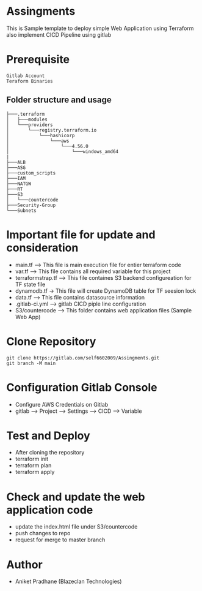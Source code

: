 # Assingments

This is Sample template to deploy simple Web Application using Terraform also implement CICD Pipeline using gitlab

# Prerequisite

    Gitlab Account
    Teraform Binaries  

## Folder structure and usage

```
├───.terraform
│   ├───modules
│   └───providers
│       └───registry.terraform.io
│           └───hashicorp
│               └───aws
│                   └───4.56.0
│                       └───windows_amd64
|
├───ALB
├───ASG
├───custom_scripts
├───IAM
├───NATGW
├───RT
├───S3
│   └───countercode 
├───Security-Group
└───Subnets
```
# Important file for update and consideration
- main.tf --> This file is main execution file for entier terraform code
- var.tf --> This file contains all required variable for this project
- terraformstrap.tf --> This file containes S3 backend configureation for TF state file
- dynamodb.tf -> This file will create DynamoDB table for TF seesion lock 
- data.tf --> This file contains datasource information 
- .gitlab-ci.yml --> gitlab CICD piple line configuration
- S3/countercode --> This folder contains web application files (Sample Web App)

# Clone Repository

```
git clone https://gitlab.com/self6602009/Assingments.git
git branch -M main
```
 
# Configuration Gitlab Console

- Configure AWS Credentials on Gitlab
- gitlab --> Project --> Settings --> CICD --> Variable 

# Test and Deploy

- After cloning the repository 
- terraform init 
- terraform plan
- terraform apply

# Check and update the web application code
- update the index.html file under S3/countercode
- push changes to repo
- request for merge to master branch 

# Author
- Aniket Pradhane (Blazeclan Technologies)
